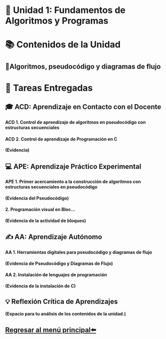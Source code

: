 # 📘 Unidad 1: Fundamentos de Algoritmos y Programas
# 📚 Contenidos de la Unidad
## 📍Algoritmos, pseudocódigo y diagramas de flujo
# 📑 Tareas Entregadas
## 🎓 ACD: Aprendizaje en Contacto con el Docente
#### ACD 1. Control de aprendizaje de algoritmos en pseudocódigo con estructuras secuenciales

#### ACD 2. Control de aprendizaje de Programación en C
**(Evidencia)**

## 💻 APE: Aprendizaje Práctico Experimental
#### APE 1. Primer acercamiento a la construcción de algoritmos con estructuras secuenciales en pseudocódigo 
**(Evidencia del Pseudocódigo)**

#### 2. Programación visual en Bloc...
**(Evidencia de la actividad de bloques)**


## ✍️ AA: Aprendizaje Autónomo
#### AA 1. Herramientas digitales para pseudocódigo y diagramas de flujo
**(Evidencia de Pseudocódigo y Diagramas de Flujo)**

#### AA 2. Instalación de lenguajes de programación
**(Evidencia de la instalación de C)**


## 💡 Reflexión Crítica de Aprendizajes
**(Espacio para tu análisis de los contenidos de la unidad.)**

## [Regresar al menú principal⬅️](index.md)
